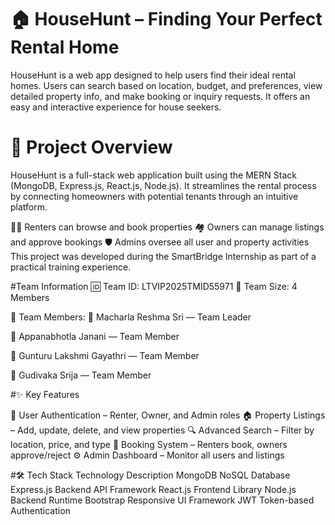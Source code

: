 # 🏠 HouseHunt – Finding Your Perfect Rental Home
HouseHunt is a web app designed to help users find their ideal rental homes. Users can search based on location, budget, and preferences, view detailed property info, and make booking or inquiry requests. It offers an easy and interactive experience for house seekers.
# 📘 Project Overview
HouseHunt is a full-stack web application built using the MERN Stack (MongoDB, Express.js, React.js, Node.js). It streamlines the rental process by connecting homeowners with potential tenants through an intuitive platform.

🧑‍💼 Renters can browse and book properties
🏘️ Owners can manage listings and approve bookings
🛡️ Admins oversee all user and property activities
This project was developed during the SmartBridge Internship as part of a practical training experience.

#Team Information
🆔 Team ID: LTVIP2025TMID55971
👥 Team Size: 4 Members

🔹 Team Members:
💼 Macharla Reshma Sri — Team Leader

💼 Appanabhotla Janani — Team Member

💼 Gunturu Lakshmi Gayathri — Team Member

💼 Gudivaka Srija — Team Member


#✨ Key Features

🔐 User Authentication – Renter, Owner, and Admin roles
🏠 Property Listings – Add, update, delete, and view properties
🔍 Advanced Search – Filter by location, price, and type
📅 Booking System – Renters book, owners approve/reject
⚙️ Admin Dashboard – Monitor all users and listings

#🛠️ Tech Stack
Technology	Description
MongoDB	NoSQL Database
Express.js	Backend API Framework
React.js	Frontend Library
Node.js	Backend Runtime
Bootstrap	Responsive UI Framework
JWT	Token-based Authentication
